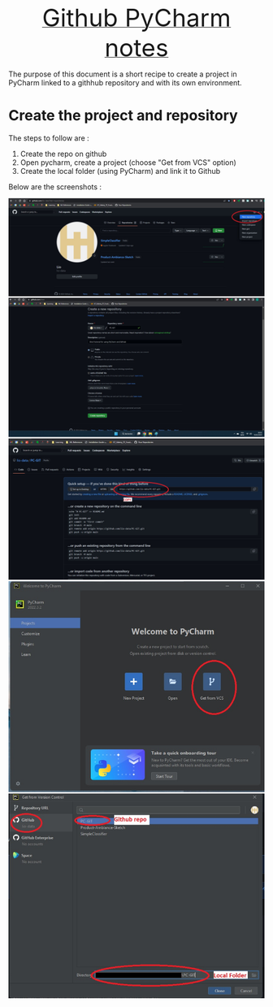 <center> <u><font size="24">Github PyCharm notes</font></u> </center>

The purpose of this document is a short recipe to create a project in PyCharm linked to a githhub repository and with its own environment.

# Create the project and repository
The steps to follow are :
<ol>
  <li>Create the repo on github</li>
  <li>Open pycharm, create a project (choose "Get from VCS" option)</li> 
  <li>Create the local folder (using PyCharm) and link it to Github</li>
</ol>
Below are the screenshots  :

![Create repo](sshots/1%20create%20repo.jpg)
![Create repo part 2](sshots/2%20repo.jpg)
![Get repo reference](sshots/3%20get%20repo%20ref.jpg)
![Create repo](sshots/4%20Link%20PC.jpg)
![Link Repo and create PyCharm local folder](sshots/5%20ref%20git%20and%20folder.jpg)